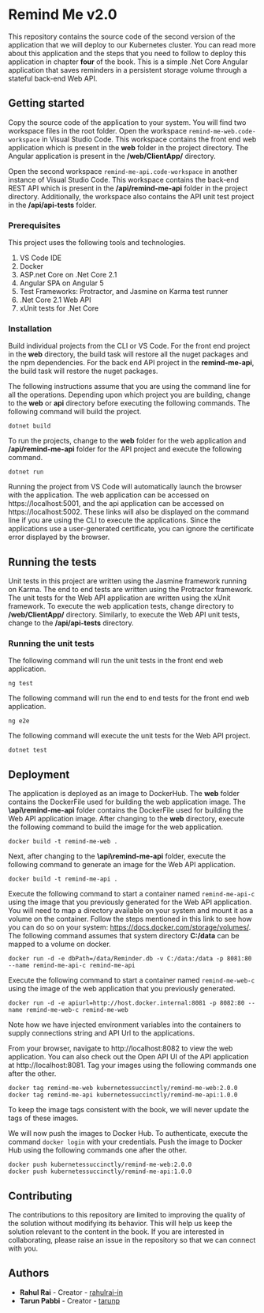 # Remind Me v2.0

This repository contains the source code of the second version of the application that we will deploy to our Kubernetes cluster. You can read more about this application and the steps that you need to follow to deploy this application in chapter **four** of the book. This is a simple .Net Core Angular application that saves reminders in a persistent storage volume through a stateful back-end Web API.

## Getting started

Copy the source code of the application to your system. You will find two workspace files in the root folder. Open the workspace `remind-me-web.code-workspace` in Visual Studio Code. This workspace contains the front end web application which is present in the **web** folder in the project directory. The Angular application is present in the **/web/ClientApp/** directory.

Open the second workspace `remind-me-api.code-workspace` in another instance of Visual Studio Code. This workspace contains the back-end REST API which is present in the **/api/remind-me-api** folder in the project directory. Additionally, the workspace also contains the API unit test project in the **/api/api-tests** folder.

### Prerequisites

This project uses the following tools and technologies.

1. VS Code IDE
2. Docker
3. ASP.net Core on .Net Core 2.1
4. Angular SPA on Angular 5
5. Test Frameworks: Protractor, and Jasmine on Karma test runner
6. .Net Core 2.1 Web API
7. xUnit tests for .Net Core

### Installation

Build individual projects from the CLI or VS Code. For the front end project in the **web** directory, the build task will restore all the nuget packages and the npm dependencies. For the back end API project in the **remind-me-api**, the build task will restore the nuget packages.

The following instructions assume that you are using the command line for all the operations. Depending upon which project you are building, change to the **web** or **api** directory before executing the following commands. The following command will build the project.

```
dotnet build
```

To run the projects, change to the **web** folder for the web application and **/api/remind-me-api** folder for the API project and execute the following command.

```
dotnet run
```

Running the project from VS Code will automatically launch the browser with the application. The web application can be accessed on https://localhost:5001, and the api application can be accessed on https://localhost:5002. These links will also be displayed on the command line if you are using the CLI to execute the applications. Since the applications use a user-generated certificate, you can ignore the certificate error displayed by the browser.

## Running the tests

Unit tests in this project are written using the Jasmine framework running on Karma. The end to end tests are written using the Protractor framework. The unit tests for the Web API application are written using the xUnit framework. To execute the web application tests, change directory to **/web/ClientApp/** directory. Similarly, to execute the Web API unit tests, change to the **/api/api-tests** directory.

### Running the unit tests

The following command will run the unit tests in the front end web application.

```
ng test
```

The following command will run the end to end tests for the front end web application.

```
ng e2e
```

The following command will execute the unit tests for the Web API project.

```
dotnet test
```

## Deployment

The application is deployed as an image to DockerHub. The **web** folder contains the DockerFile used for building the web application image. The **\api\remind-me-api** folder contains the DockerFile used for building the Web API application image. After changing to the **web** directory, execute the following command to build the image for the web application.

```
docker build -t remind-me-web .
```

Next, after changing to the **\api\remind-me-api** folder, execute the following command to generate an image for the Web API application.

```
docker build -t remind-me-api .
```

Execute the following command to start a container named `remind-me-api-c` using the image that you previously generated for the Web API application. You will need to map a directory available on your system and mount it as a volume on the container. Follow the steps mentioned in this link to see how you can do so on your system: https://docs.docker.com/storage/volumes/. The following command assumes that system directory **C:/data** can be mapped to a volume on docker.

```
docker run -d -e dbPath=/data/Reminder.db -v C:/data:/data -p 8081:80 --name remind-me-api-c remind-me-api
```

Execute the following command to start a container named `remind-me-web-c` using the image of the web application that you previously generated.

```
docker run -d -e apiurl=http://host.docker.internal:8081 -p 8082:80 --name remind-me-web-c remind-me-web
```

Note how we have injected environment variables into the containers to supply connections string and API Url to the applications.

From your browser, navigate to http://localhost:8082 to view the web application. You can also check out the Open API UI of the API application at http://localhost:8081. Tag your images using the following commands one after the other.

```
docker tag remind-me-web kubernetessuccinctly/remind-me-web:2.0.0
docker tag remind-me-api kubernetessuccinctly/remind-me-api:1.0.0
```

To keep the image tags consistent with the book, we will never update the tags of these images.

We will now push the images to Docker Hub. To authenticate, execute the command `docker login` with your credentials. Push the image to Docker Hub using the following commands one after the other.

```
docker push kubernetessuccinctly/remind-me-web:2.0.0
docker push kubernetessuccinctly/remind-me-api:1.0.0
```

## Contributing

The contributions to this repository are limited to improving the quality of the solution without modifying its behavior. This will help us keep the solution relevant to the content in the book. If you are interested in collaborating, please raise an issue in the repository so that we can connect with you.

## Authors

- **Rahul Rai** - Creator - [rahulrai-in](https://github.com/rahulrai-in)
- **Tarun Pabbi** - Creator - [tarunp](https://github.com/tarunp)
